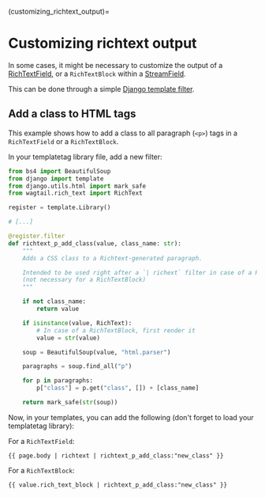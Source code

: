 (customizing_richtext_output)=

# Customizing richtext output
In some cases, it might be necessary to customize the output of a [RichTextField](rich_text_field), or a `RichTextBlock` within a [StreamField](streamfield_topic).

This can be done through a simple [Django template filter](https://docs.djangoproject.com/en/5.0/howto/custom-template-tags/).

## Add a class to HTML tags

This example shows how to add a class to all paragraph (`<p>`) tags in a `RichTextField` or a `RichTextBlock`.

In your templatetag library file, add a new filter:

```python
from bs4 import BeautifulSoup
from django import template
from django.utils.html import mark_safe
from wagtail.rich_text import RichText

register = template.Library()

# [...]

@register.filter
def richtext_p_add_class(value, class_name: str):
    """
    Adds a CSS class to a Richtext-generated paragraph.

    Intended to be used right after a `| richext` filter in case of a RichTextField
    (not necessary for a RichTextBlock)
    """

    if not class_name:
        return value

    if isinstance(value, RichText):
        # In case of a RichTextBlock, first render it
        value = str(value)

    soup = BeautifulSoup(value, "html.parser")

    paragraphs = soup.find_all("p")

    for p in paragraphs:
        p["class"] = p.get("class", []) + [class_name]

    return mark_safe(str(soup))
```

Now, in your templates, you can add the following (don't forget to load your templatetag library):

For a `RichTextField`:

```html+django
{{ page.body | richtext | richtext_p_add_class:"new_class" }}
```

For a `RichTextBlock`:

```html+django
{{ value.rich_text_block | richtext_p_add_class:"new_class" }}
```
